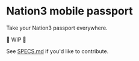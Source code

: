 # Nation3 mobile passport

Take your Nation3 passport everywhere.

🚧 WIP 🚧

See [SPECS.md](/SPECS.md) if you'd like to contribute.

